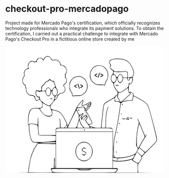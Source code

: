 # checkout-pro-mercadopago
Project made for Mercado Pago's certification, which officially recognizes technology professionals who integrate its payment solutions. To obtain the certification, I carried out a practical challenge to integrate with Mercado Pago's Checkout Pro in a fictitious online store created by me

<img src='./src/assets/mercado-pago.svg' alt='mercado-pago-logo' width='500px' height='400px'>